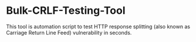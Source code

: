 # Bulk-CRLF-Testing-Tool
This tool is automation script to test HTTP response splitting (also known as Carriage Return Line Feed) vulnerability in seconds. 
